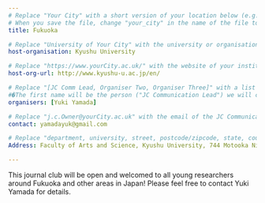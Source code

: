 ```yaml
---
# Replace "Your City" with a short version of your location below (e.g. Bristol or Singapore)
# When you save the file, change "your_city" in the name of the file to what you filled out below
title: Fukuoka 

# Replace "University of Your City" with the university or organisation that is hoping the journal club (e.g. University of Bristol or Nanyang Technical University)
host-organisation: Kyushu University 

# Replace "https://www.yourCity.ac.uk/" with the website of your institution
host-org-url: http://www.kyushu-u.ac.jp/en/

# Replace "[JC Comm Lead, Organiser Two, Organiser Three]" with a list of the people/person organising the journal club separated by commas 
#�The first name will be the person ("JC Communication Lead") we will contact to communicate news about ReproducibiliTea 
organisers: [Yuki Yamada] 

# Replace "j.c.Owner@yourCity.ac.uk" with the email of the JC Communication Lead
contact: yamadayuk@gmail.com 

# Replace "department, university, street, postcode/zipcode, state, country" with the departmental address of the JC Communication Lead (we need that to send you merchandise)
Address: Faculty of Arts and Science, Kyushu University, 744 Motooka Nishi-ku, 819-0395, Fukuoka, Japan

---
```


This journal club will be open and welcomed to all young researchers around Fukuoka and other areas in Japan! Please feel free to contact Yuki Yamada for details.